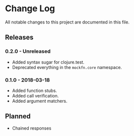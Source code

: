 # Change Log

All notable changes to this project are documented in this file.

## Releases

### 0.2.0 - Unreleased
- Added syntax sugar for clojure.test.
- Deprecated everything in the `mockfn.core` namespace.

### 0.1.0 - 2018-03-18
- Added function stubs.
- Added call verification.
- Added argument matchers. 

## Planned

- Chained responses

